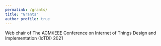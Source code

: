 ```yaml
---
permalink: /grants/
title: "Grants"
author_profile: true
---
```

Web chair of The ACM/IEEE Conference on Internet of Things Design and Implementation (IoTDI) 2021

